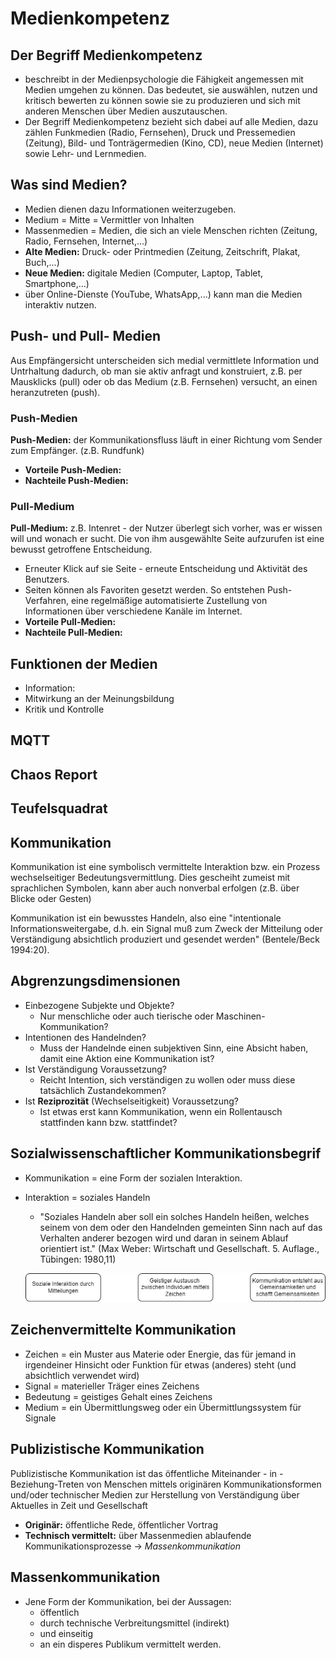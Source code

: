 # Medienkompetenz
## Der Begriff Medienkompetenz
+ beschreibt in der Medienpsychologie die Fähigkeit angemessen mit Medien umgehen zu können. Das bedeutet, sie auswählen, nutzen und kritisch bewerten zu können sowie sie zu produzieren und sich mit anderen Menschen über Medien auszutauschen.
+ Der Begriff Medienkompetenz bezieht sich dabei auf alle Medien, dazu zählen Funkmedien (Radio, Fernsehen), Druck und Pressemedien (Zeitung), Bild- und Tonträgermedien (Kino, CD), neue Medien (Internet) sowie Lehr- und Lernmedien.

## Was sind Medien?
+ Medien dienen dazu Informationen weiterzugeben.
+ Medium = Mitte = Vermittler von Inhalten
+ Massenmedien = Medien, die sich an viele Menschen richten (Zeitung, Radio, Fernsehen, Internet,...)
+ **Alte Medien:** Druck- oder Printmedien (Zeitung, Zeitschrift, Plakat, Buch,...)
+ **Neue Medien:** digitale Medien (Computer, Laptop, Tablet, Smartphone,...)
+ über Online-Dienste (YouTube, WhatsApp,...) kann man die Medien interaktiv nutzen.

## Push- und Pull- Medien
Aus Empfängersicht unterscheiden sich medial vermittlete Information und Untrhaltung dadurch, ob man sie aktiv anfragt und konstruiert, z.B. per Mausklicks (pull) oder ob das Medium (z.B. Fernsehen) versucht, an einen heranzutreten (push).

### Push-Medien
**Push-Medien:** der Kommunikationsfluss läuft in einer Richtung vom Sender zum Empfänger. (z.B. Rundfunk)
+ **Vorteile Push-Medien:**
+ **Nachteile Push-Medien:**

### Pull-Medium
**Pull-Medium:** z.B. Intenret - der Nutzer überlegt sich vorher, was er wissen will und wonach er sucht. Die von ihm ausgewählte
Seite aufzurufen ist eine bewusst getroffene Entscheidung.
+ Erneuter Klick auf sie Seite - erneute Entscheidung und Aktivität des Benutzers.
+ Seiten können als Favoriten gesetzt werden. So entstehen Push-Verfahren, eine regelmäßige automatisierte Zustellung von Informationen über verschiedene Kanäle im Internet.
+ **Vorteile Pull-Medien:**
+ **Nachteile Pull-Medien:**

## Funktionen der Medien
+ Information:
+ Mitwirkung an der Meinungsbildung
+ Kritik und Kontrolle

## MQTT
## Chaos Report
## Teufelsquadrat

## Kommunikation
Kommunikation ist eine symbolisch vermittelte Interaktion bzw. ein Prozess wechselseitiger Bedeutungsvermittlung. Dies gescheiht zumeist mit sprachlichen Symbolen, kann aber auch nonverbal erfolgen (z.B. über Blicke oder Gesten)

Kommunikation ist ein bewusstes Handeln, also eine "intentionale Informationsweitergabe, d.h. ein Signal muß zum Zweck der Mitteilung oder Verständigung absichtlich produziert und gesendet werden" (Bentele/Beck 1994:20).

## Abgrenzungsdimensionen
+ Einbezogene Subjekte und Objekte?
    + Nur menschliche oder auch tierische oder Maschinen-Kommunikation?
+ Intentionen des Handelnden?
    + Muss der Handelnde einen subjektiven Sinn, eine Absicht haben, damit eine Aktion eine Kommunikation ist?
+ Ist Verständigung Voraussetzung?
    + Reicht Intention, sich verständigen zu wollen oder muss diese tatsächlich Zustandekommen?
+ Ist **Reziprozität** (Wechselseitigkeit) Voraussetzung?
    + Ist etwas erst kann Kommunikation, wenn ein Rollentausch stattfinden kann bzw. stattfindet?

## Sozialwissenschaftlicher Kommunikationsbegrif
+ Kommunikation = eine Form der sozialen Interaktion.
+ Interaktion = soziales Handeln
    + "Soziales Handeln aber soll ein solches Handeln heißen, welches seinem von dem oder den Handelnden gemeinten Sinn nach auf das Verhalten anderer bezogen wird und daran in seinem Ablauf orientiert ist." (Max Weber: Wirtschaft und Gesellschaft. 5. Auflage., Tübingen: 1980,11)  

    ![Alt text](./img/sozialekommunikation.png)

## Zeichenvermittelte Kommunikation
+ Zeichen = ein Muster aus Materie oder Energie, das für jemand in irgendeiner Hinsicht oder Funktion für etwas (anderes) steht (und absichtlich verwendet wird)
+ Signal = materieller Träger eines Zeichens
+ Bedeutung = geistiges Gehalt eines Zeichens
+ Medium = ein Übermittlungsweg oder ein Übermittlungssystem für Signale

## Publizistische Kommunikation
Publizistische Kommunikation ist das öffentliche Miteinander - in - Beziehung-Treten von Menschen mittels originären Kommunikationsformen und/oder technischer Medien zur Herstellung von Verständigung über Aktuelles in Zeit und Gesellschaft
+ **Originär:** öffentliche Rede, öffentlicher Vortrag
+ **Technisch vermittelt:** über Massenmedien ablaufende Kommunikationsprozesse -> *Massenkommunikation*

## Massenkommunikation
+ Jene Form der Kommunikation, bei der Aussagen:
    + öffentlich
    + durch technische Verbreitungsmittel (indirekt)
    + und einseitig
    + an ein disperes Publikum vermittelt werden.
